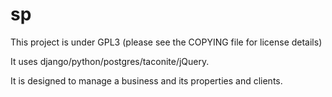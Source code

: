 # sp
This project is under GPL3 (please see the COPYING file for license details)

It uses django/python/postgres/taconite/jQuery.

It is designed to manage a business and its properties and clients.
